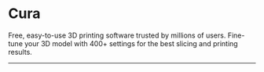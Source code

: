 # Cura

Free, easy-to-use 3D printing software trusted by millions of users. Fine-tune your 3D model with 400+ settings for the best slicing and printing results.

---